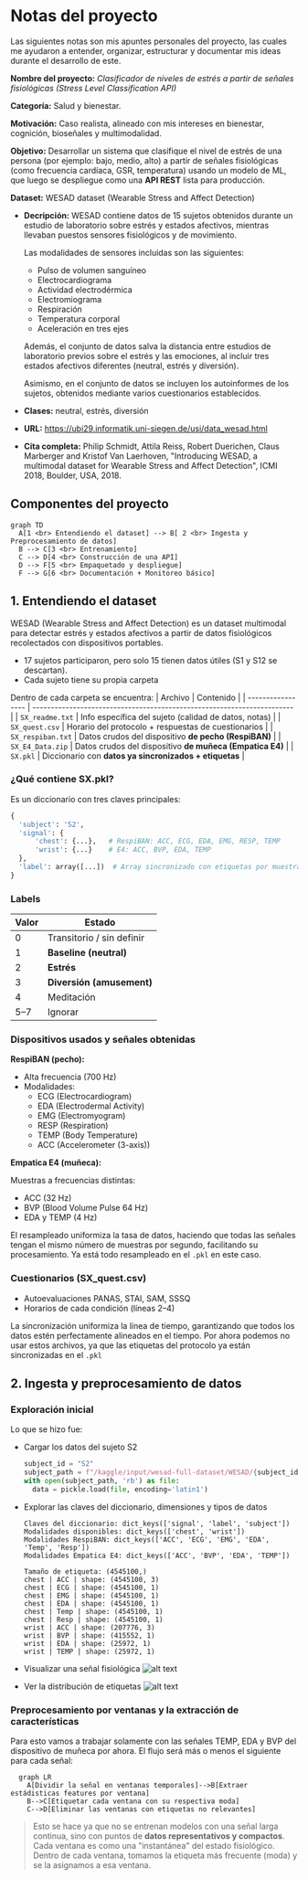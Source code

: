 # Notas del proyecto

Las siguientes notas son mis apuntes personales del proyecto, las cuales me ayudaron a entender, organizar, estructurar y documentar mis ideas durante el desarrollo de este.

**Nombre del proyecto:** _Clasificador de niveles de estrés a partir de señales fisiológicas (Stress Level Classification API)_

**Categoría:** Salud y bienestar.

**Motivación:** Caso realista, alineado con mis intereses en bienestar, cognición, bioseñales y multimodalidad.

**Objetivo:** Desarrollar un sistema que clasifique el nivel de estrés de una persona (por ejemplo: bajo, medio, alto) a partir de señales fisiológicas (como frecuencia cardíaca, GSR, temperatura) usando un modelo de ML, que luego se despliegue como una **API REST** lista para producción.

**Dataset:** WESAD dataset (Wearable Stress and Affect Detection)

- **Decripción:** 
    WESAD contiene datos de 15 sujetos obtenidos durante un estudio de laboratorio sobre estrés y estados afectivos, mientras llevaban puestos sensores fisiológicos y de movimiento.

    Las modalidades de sensores incluidas son las siguientes: 
    - Pulso de volumen sanguíneo
    - Electrocardiograma
    - Actividad electrodérmica
    - Electromiograma 
    - Respiración
    - Temperatura corporal 
    - Aceleración en tres ejes

    Además, el conjunto de datos salva la distancia entre estudios de laboratorio previos sobre el estrés y las emociones, al incluir tres estados afectivos diferentes (neutral, estrés y diversión).

    Asimismo, en el conjunto de datos se incluyen los autoinformes de los sujetos, obtenidos mediante varios cuestionarios establecidos. 

- **Clases:** neutral, estrés, diversión

- **URL:** https://ubi29.informatik.uni-siegen.de/usi/data_wesad.html

- **Cita completa:** Philip Schmidt, Attila Reiss, Robert Duerichen, Claus Marberger and Kristof Van Laerhoven, "Introducing WESAD, a multimodal dataset for Wearable Stress and Affect Detection", ICMI 2018, Boulder, USA, 2018.

## Componentes del proyecto 

```mermaid
graph TD
  A[1 <br> Entendiendo el dataset] --> B[ 2 <br> Ingesta y Preprocesamiento de datos]
  B --> C[3 <br> Entrenamiento]
  C --> D[4 <br> Construcción de una API]
  D --> F[5 <br> Empaquetado y despliegue]
  F --> G[6 <br> Documentación + Monitoreo básico]
```  

## 1. Entendiendo el dataset 

WESAD (Wearable Stress and Affect Detection) es un dataset multimodal para detectar estrés y estados afectivos a partir de datos fisiológicos recolectados con dispositivos portables.

- 17 sujetos participaron, pero solo 15 tienen datos útiles (S1 y S12 se descartan).
- Cada sujeto tiene su propia carpeta

Dentro de cada carpeta se encuentra:
| Archivo           | Contenido                                                               |
| ----------------- | ----------------------------------------------------------------------- |
| `SX_readme.txt`   | Info específica del sujeto (calidad de datos, notas)                    |
| `SX_quest.csv`    | Horario del protocolo + respuestas de cuestionarios                     |
| `SX_respiban.txt` | Datos crudos del dispositivo **de pecho (RespiBAN)**                    |
| `SX_E4_Data.zip`  | Datos crudos del dispositivo **de muñeca (Empatica E4)**                |
| `SX.pkl`          | Diccionario con **datos ya sincronizados + etiquetas** |

### ¿Qué contiene SX.pkl?

Es un diccionario con tres claves principales:

```python
{
  'subject': 'S2',
  'signal': {
      'chest': {...},   # RespiBAN: ACC, ECG, EDA, EMG, RESP, TEMP
      'wrist': {...}    # E4: ACC, BVP, EDA, TEMP
  },
  'label': array([...])  # Array sincronizado con etiquetas por muestra
}
```
### Labels 

| Valor | Estado                    |
| ----- | ------------------------- |
| 0     | Transitorio / sin definir |
| 1     | **Baseline (neutral)**        |
| 2     | **Estrés**                    |
| 3     | **Diversión (amusement)**     |
| 4     | Meditación                |
| 5–7   | Ignorar                   |

### Dispositivos usados y señales obtenidas 

**RespiBAN (pecho):**

- Alta frecuencia (700 Hz)
- Modalidades:
    - ECG (Electrocardiogram)
    - EDA (Electrodermal Activity)
    - EMG (Electromyogram)
    - RESP (Respiration)
    - TEMP (Body Temperature)
    - ACC (Accelerometer (3-axis))

**Empatica E4 (muñeca):**

Muestras a frecuencias distintas:
- ACC (32 Hz)
- BVP (Blood Volume Pulse 64 Hz)
- EDA y TEMP (4 Hz)

El resampleado uniformiza la tasa de datos, haciendo que todas las señales tengan el mismo número de muestras por segundo, facilitando su procesamiento. Ya está todo resampleado en el `.pkl` en este caso. 

### Cuestionarios (SX_quest.csv)

- Autoevaluaciones PANAS, STAI, SAM, SSSQ
- Horarios de cada condición (líneas 2–4)

La sincronización uniformiza la línea de tiempo, garantizando que todos los datos estén perfectamente alineados en el tiempo. Por ahora podemos no usar estos archivos, ya que las etiquetas del protocolo ya están sincronizadas en el `.pkl`

## 2. Ingesta y preprocesamiento de datos 
### Exploración inicial  
Lo que se hizo fue:
- Cargar los datos del sujeto S2
  ```python 
  subject_id = "S2"
  subject_path = f"/kaggle/input/wesad-full-dataset/WESAD/{subject_id}/{subject_id}.pkl"
  with open(subject_path, 'rb') as file:
    data = pickle.load(file, encoding='latin1')
  ```
- Explorar las claves del diccionario, dimensiones y tipos de datos 
  ```
  Claves del diccionario: dict_keys(['signal', 'label', 'subject'])
  Modalidades disponibles: dict_keys(['chest', 'wrist'])
  Modalidades RespiBAN: dict_keys(['ACC', 'ECG', 'EMG', 'EDA', 'Temp', 'Resp'])
  Modalidades Empatica E4: dict_keys(['ACC', 'BVP', 'EDA', 'TEMP'])
  ```
  ```
  Tamaño de etiqueta: (4545100,)
  chest | ACC | shape: (4545100, 3)
  chest | ECG | shape: (4545100, 1)
  chest | EMG | shape: (4545100, 1)
  chest | EDA | shape: (4545100, 1)
  chest | Temp | shape: (4545100, 1)
  chest | Resp | shape: (4545100, 1)
  wrist | ACC | shape: (207776, 3)
  wrist | BVP | shape: (415552, 1)
  wrist | EDA | shape: (25972, 1)
  wrist | TEMP | shape: (25972, 1)
  ```

- Visualizar una señal fisiológica
  ![alt text](img/tempvsmuestras-S2.png)
- Ver la distribución de etiquetas
  ![alt text](img/etiquetas-S2.png)
### Preprocesamiento por ventanas y la extracción de características
Para esto vamos a trabajar solamente con las señales TEMP, EDA y BVP del dispositivo de muñeca por ahora.
El flujo será más o menos el siguiente para cada señal:
```mermaid
  graph LR 
    A[Dividir la señal en ventanas temporales]-->B[Extraer estádisticas features por ventana]
    B-->C[Etiquetar cada ventana con su respectiva moda]
    C-->D[Eliminar las ventanas con etiquetas no relevantes]
```
> Esto se hace ya que no se entrenan modelos con una señal larga continua, sino con puntos de **datos representativos y compactos**. 
> Cada ventana es como una "instantánea" del estado fisiológico. Dentro de cada ventana, tomamos la etiqueta más frecuente (moda) y se la asignamos a esa ventana.